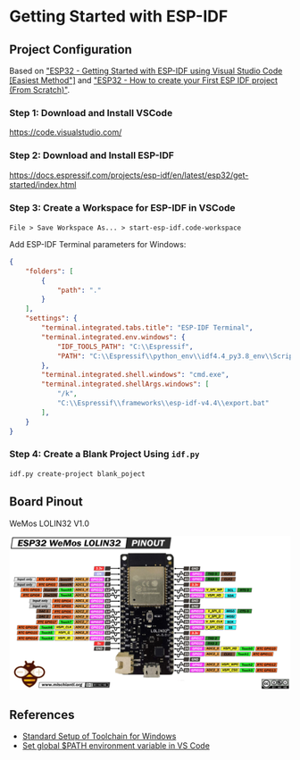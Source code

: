 # Getting Started with ESP-IDF

## Project Configuration

Based on ["ESP32 - Getting Started with ESP-IDF using Visual Studio Code [Easiest Method"]](https://www.youtube.com/watch?v=5IuZ-E8Tmhg) and ["ESP32 - How to create your First ESP IDF project (From Scratch)"](https://www.youtube.com/watch?v=oHHOCdmLiII).

### Step 1: Download and Install VSCode

https://code.visualstudio.com/


### Step 2: Download and Install ESP-IDF

https://docs.espressif.com/projects/esp-idf/en/latest/esp32/get-started/index.html

### Step 3: Create a Workspace for ESP-IDF in VSCode

`File > Save Workspace As... > start-esp-idf.code-workspace`

Add ESP-IDF Terminal parameters for Windows:

```json
{
	"folders": [
		{
			"path": "."
		}
	],
	"settings": {
		"terminal.integrated.tabs.title": "ESP-IDF Terminal",
		"terminal.integrated.env.windows": {
			"IDF_TOOLS_PATH": "C:\\Espressif",
			"PATH": "C:\\Espressif\\python_env\\idf4.4_py3.8_env\\Scripts;${env:PATH}"
		},
		"terminal.integrated.shell.windows": "cmd.exe",
		"terminal.integrated.shellArgs.windows": [
			"/k",
			"C:\\Espressif\\frameworks\\esp-idf-v4.4\\export.bat"
		],
	}
}
```

### Step 4: Create a Blank Project Using `idf.py`

```bash
idf.py create-project blank_poject
```

## Board Pinout

WeMos LOLIN32 V1.0

![](assets/esp32-lolin32.png)

## References

- [Standard Setup of Toolchain for Windows](https://docs.espressif.com/projects/esp-idf/en/latest/esp32/get-started/windows-setup.html)
- [Set global $PATH environment variable in VS Code](https://stackoverflow.com/questions/43983718/set-global-path-environment-variable-in-vs-code)